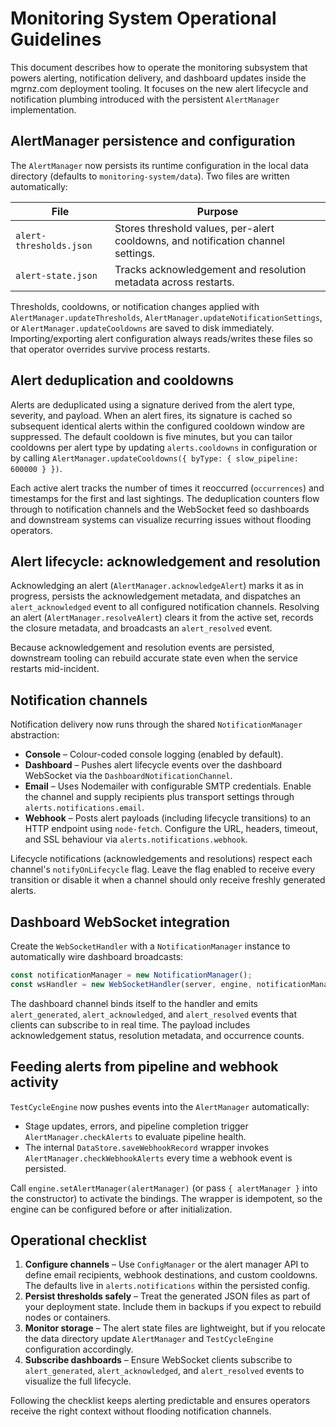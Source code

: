 # Monitoring System Operational Guidelines

This document describes how to operate the monitoring subsystem that powers alerting, notification delivery, and dashboard updates inside the mgrnz.com deployment tooling. It focuses on the new alert lifecycle and notification plumbing introduced with the persistent `AlertManager` implementation.

## AlertManager persistence and configuration

The `AlertManager` now persists its runtime configuration in the local data directory (defaults to `monitoring-system/data`). Two files are written automatically:

| File | Purpose |
| --- | --- |
| `alert-thresholds.json` | Stores threshold values, per-alert cooldowns, and notification channel settings. |
| `alert-state.json` | Tracks acknowledgement and resolution metadata across restarts. |

Thresholds, cooldowns, or notification changes applied with `AlertManager.updateThresholds`, `AlertManager.updateNotificationSettings`, or `AlertManager.updateCooldowns` are saved to disk immediately. Importing/exporting alert configuration always reads/writes these files so that operator overrides survive process restarts.

## Alert deduplication and cooldowns

Alerts are deduplicated using a signature derived from the alert type, severity, and payload. When an alert fires, its signature is cached so subsequent identical alerts within the configured cooldown window are suppressed. The default cooldown is five minutes, but you can tailor cooldowns per alert type by updating `alerts.cooldowns` in configuration or by calling `AlertManager.updateCooldowns({ byType: { slow_pipeline: 600000 } })`.

Each active alert tracks the number of times it reoccurred (`occurrences`) and timestamps for the first and last sightings. The deduplication counters flow through to notification channels and the WebSocket feed so dashboards and downstream systems can visualize recurring issues without flooding operators.

## Alert lifecycle: acknowledgement and resolution

Acknowledging an alert (`AlertManager.acknowledgeAlert`) marks it as in progress, persists the acknowledgement metadata, and dispatches an `alert_acknowledged` event to all configured notification channels. Resolving an alert (`AlertManager.resolveAlert`) clears it from the active set, records the closure metadata, and broadcasts an `alert_resolved` event.

Because acknowledgement and resolution events are persisted, downstream tooling can rebuild accurate state even when the service restarts mid-incident.

## Notification channels

Notification delivery now runs through the shared `NotificationManager` abstraction:

* **Console** – Colour-coded console logging (enabled by default).
* **Dashboard** – Pushes alert lifecycle events over the dashboard WebSocket via the `DashboardNotificationChannel`.
* **Email** – Uses Nodemailer with configurable SMTP credentials. Enable the channel and supply recipients plus transport settings through `alerts.notifications.email`.
* **Webhook** – Posts alert payloads (including lifecycle transitions) to an HTTP endpoint using `node-fetch`. Configure the URL, headers, timeout, and SSL behaviour via `alerts.notifications.webhook`.

Lifecycle notifications (acknowledgements and resolutions) respect each channel's `notifyOnLifecycle` flag. Leave the flag enabled to receive every transition or disable it when a channel should only receive freshly generated alerts.

## Dashboard WebSocket integration

Create the `WebSocketHandler` with a `NotificationManager` instance to automatically wire dashboard broadcasts:

```js
const notificationManager = new NotificationManager();
const wsHandler = new WebSocketHandler(server, engine, notificationManager);
```

The dashboard channel binds itself to the handler and emits `alert_generated`, `alert_acknowledged`, and `alert_resolved` events that clients can subscribe to in real time. The payload includes acknowledgement status, resolution metadata, and occurrence counts.

## Feeding alerts from pipeline and webhook activity

`TestCycleEngine` now pushes events into the `AlertManager` automatically:

* Stage updates, errors, and pipeline completion trigger `AlertManager.checkAlerts` to evaluate pipeline health.
* The internal `DataStore.saveWebhookRecord` wrapper invokes `AlertManager.checkWebhookAlerts` every time a webhook event is persisted.

Call `engine.setAlertManager(alertManager)` (or pass `{ alertManager }` into the constructor) to activate the bindings. The wrapper is idempotent, so the engine can be configured before or after initialization.

## Operational checklist

1. **Configure channels** – Use `ConfigManager` or the alert manager API to define email recipients, webhook destinations, and custom cooldowns. The defaults live in `alerts.notifications` within the persisted config.
2. **Persist thresholds safely** – Treat the generated JSON files as part of your deployment state. Include them in backups if you expect to rebuild nodes or containers.
3. **Monitor storage** – The alert state files are lightweight, but if you relocate the data directory update `AlertManager` and `TestCycleEngine` configuration accordingly.
4. **Subscribe dashboards** – Ensure WebSocket clients subscribe to `alert_generated`, `alert_acknowledged`, and `alert_resolved` events to visualize the full lifecycle.

Following the checklist keeps alerting predictable and ensures operators receive the right context without flooding notification channels.
